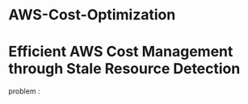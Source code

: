 # AWS-Cost-Optimization

# Efficient AWS Cost Management through Stale Resource Detection

problem :
